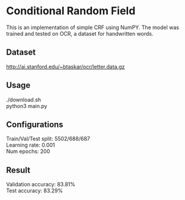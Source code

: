 # Conditional Random Field
This is an implementation of simple CRF using NumPY. The model was trained and tested on OCR, a dataset for handwritten words.

## Dataset
http://ai.stanford.edu/~btaskar/ocr/letter.data.gz
## Usage
./download.sh <br />
python3 main.py

## Configurations
Train/Val/Test split: 5502/688/687 <br />
Learning rate: 0.001 <br />
Num epochs: 200

## Result
Validation accuracy: 83.81% <br />
Test accuracy: 83.29%


